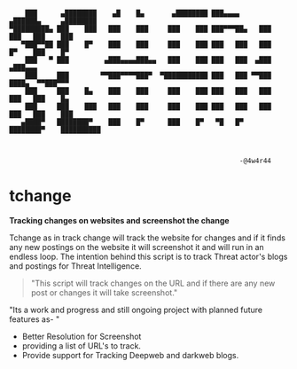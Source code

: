 ```

    ███      ▄████████    ▄█    █▄       ▄████████ ███▄▄▄▄      ▄██████▄     ▄████████ 
▀█████████▄ ███    ███   ███    ███     ███    ███ ███▀▀▀██▄   ███    ███   ███    ███ 
   ▀███▀▀██ ███    █▀    ███    ███     ███    ███ ███   ███   ███    █▀    ███    █▀  
    ███   ▀ ███         ▄███▄▄▄▄███▄▄   ███    ███ ███   ███  ▄███         ▄███▄▄▄     
    ███     ███        ▀▀███▀▀▀▀███▀  ▀███████████ ███   ███ ▀▀███ ████▄  ▀▀███▀▀▀     
    ███     ███    █▄    ███    ███     ███    ███ ███   ███   ███    ███   ███    █▄  
    ███     ███    ███   ███    ███     ███    ███ ███   ███   ███    ███   ███    ███ 
   ▄████▀   ████████▀    ███    █▀      ███    █▀   ▀█   █▀    ████████▀    ██████████ 
                                                                                       
                                                                                       
                                                                                       
                                                          -@4w4r44                             

```

# tchange
**Tracking changes on websites and screenshot the change** 






Tchange as in track change will track the website for changes and if it finds any new postings on the website it will screenshot it and will run in an endless loop. The intention behind this script is to track Threat actor's blogs and postings for Threat Intelligence. 





> "This script will track changes on the URL and if there are any new post or changes it will take screenshot." 

"Its a work and progress and still ongoing project with planned future features as- "

- Better Resolution for Screenshot  
- providing a list of URL's to track. 
- Provide support for Tracking Deepweb and darkweb blogs.


